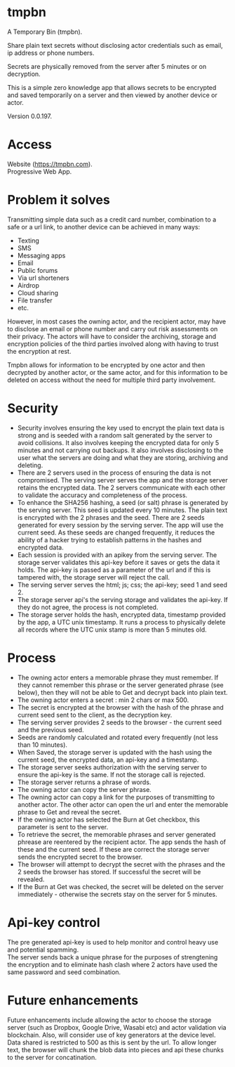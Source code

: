 # tmpbn
A Temporary Bin (tmpbn).  

Share plain text secrets without disclosing actor credentials such as email, ip address or phone numbers.

Secrets are physically removed from the server after 5 minutes or on decryption.

This is a simple zero knowledge app that allows secrets to be encrypted and saved temporarily on a server and then viewed by another device or actor. 

Version 0.0.197.

Access
======
Website (https://tmpbn.com).  
Progressive Web App.  


Problem it solves
=================
Transmitting simple data such as a credit card number, combination to a safe or a url link, to another device can be achieved in many ways:

- Texting
- SMS
- Messaging apps
- Email
- Public forums
- Via url shorteners
- Airdrop
- Cloud sharing
- File transfer
- etc.

However, in most cases the owning actor, and the recipient actor, may have to disclose an email or phone number and carry out risk assessments on their privacy. The actors will have to consider the archiving, storage and encryption policies of the third parties involved along with having to trust the encryption at rest.

Tmpbn allows for information to be encrypted by one actor and then decrypted by another actor, or the same actor, and for this information to be deleted on access without the need for multiple third party involvement.

Security
========
-  Security involves ensuring the key used to encrypt the plain text data is strong and is seeded with a random salt generated by the server to avoid collisions. It also involves keeping the encrypted data for only 5 minutes and not carrying out backups. It also involves disclosing to the user what the servers are doing and what they are storing, archiving and deleting. 
- There are 2 servers used in the process of ensuring the data is not compromised. The serving server serves the app and the storage server retains the encrypted data. The 2 servers communicate with each other to validate the accuracy and completeness of the process.
- To enhance the SHA256 hashing, a seed (or salt) phrase is generated by the serving server. This seed is updated every 10 minutes. The plain text is encrypted with the 2 phrases and the seed.
There are 2 seeds generated for every session by the serving server. The app will use the current seed. As these seeds are changed frequently, it reduces the ability of a hacker trying to establish patterns in the hashes and encrypted data.
- Each session is provided with an apikey from the serving server. The storage server validates this api-key before it saves or gets the data it holds. The api-key is passed as a parameter of the url and if this is tampered with, the storage server will reject the call. 
- The serving server serves the html; js; css; the api-key; seed 1 and seed 2.
- The storage server api's the serving storage and validates the api-key. If they do not agree, the process is not completed.
- The storage server holds the hash, encrypted data, timestamp provided by the app, a UTC unix timestamp. It runs a process to physically delete all records where the UTC unix stamp is more than 5 minutes old.

Process
=======
- The owning actor enters a memorable phrase they must remember. If they cannot remember this phrase or the server generated phrase (see below), then they will not be able to Get and decrypt back into plain text.  
- The owning actor enters a secret : min 2 chars or max 500.  
- The secret is encrypted at the browser with the hash of the phrase and current seed sent to the client, as the decryption key.  
- The serving server provides 2 seeds to the browser - the current seed and the previous seed.
- Seeds are randomly calculated and rotated every frequently (not less than 10 minutes).  
- When Saved, the storage server is updated with the hash using the current seed, the encrypted data, an api-key and a timestamp.
- The storage server seeks authorization with the serving server to ensure the api-key is the same. If not the storage call is rejected.
- The storage server returns a phrase of words.  
- The owning actor can copy the server phrase. 
- The owning actor can copy a link for the purposes of transmitting to another actor. The other actor can open the url and enter the memorable phrase to Get and reveal the secret.  
- If the owning actor has selected the Burn at Get checkbox, this parameter is sent to the server.  
- To retrieve the secret, the memorable phrases and server generated phrease are reentered by the recipient actor. The app sends the hash of these and the current seed. If these are correct the storage server sends the encrypted secret to the browser.  
- The browser will attempt to decrypt the secret with the phrases and the 2 seeds the browser has stored. If successful the secret will be revealed.  
- If the Burn at Get was checked, the secret will be deleted on the server immediately - otherwise the secrets stay on the server for 5 minutes.

Api-key control
===============
The pre generated api-key is used to help monitor and control heavy use and potential spamming.  
The server sends back a unique phrase for the purposes of strengtening the encryption and to eliminate hash clash where 2 actors have used the same password and seed combination.

Future enhancements
===================
Future enhancements include allowing the actor to choose the storage server (such as Dropbox, Google Drive, Wasabi etc) and actor validation via blockchain. Also, will consider use of key generators at the device level.
Data shared is restricted to 500 as this is sent by the url. To allow longer text, the browser will chunk the blob data into pieces and api these chunks to the server for concatination. 
